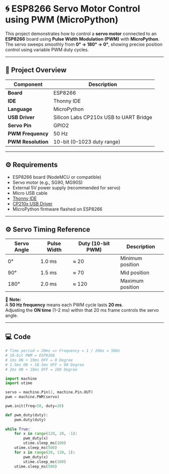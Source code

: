 # 🌀 ESP8266 Servo Motor Control using PWM (MicroPython)

This project demonstrates how to control a **servo motor** connected to an **ESP8266** board using **Pulse Width Modulation (PWM)** with **MicroPython**.  
The servo sweeps smoothly from **0° → 180° → 0°**, showing precise position control using variable PWM duty cycles.

---

## 🧠 Project Overview

| Component | Description |
|------------|-------------|
| **Board** | ESP8266 |
| **IDE** | Thonny IDE |
| **Language** | MicroPython |
| **USB Driver** | Silicon Labs CP210x USB to UART Bridge |
| **Servo Pin** | GPIO2 |
| **PWM Frequency** | 50 Hz |
| **PWM Resolution** | 10-bit (0–1023 duty range) |

---

## ⚙️ Requirements

- ESP8266 board (NodeMCU or compatible)  
- Servo motor (e.g., SG90, MG90S)  
- External 5V power supply (recommended for servo)  
- Micro USB cable  
- [Thonny IDE](https://thonny.org/)  
- [CP210x USB Driver](https://www.silabs.com/developers/usb-to-uart-bridge-vcp-drivers)  
- MicroPython firmware flashed on ESP8266  

---

## ⚙️ Servo Timing Reference

| Servo Angle | Pulse Width | Duty (10-bit PWM) | Description |
|--------------|-------------|-------------------|--------------|
| 0° | 1.0 ms | ≈ 20 | Minimum position |
| 90° | 1.5 ms | ≈ 70 | Mid position |
| 180° | 2.0 ms | ≈ 120 | Maximum position |

🧩 **Note:**  
A **50 Hz frequency** means each PWM cycle lasts **20 ms**.  
Adjusting the **ON time** (1–2 ms) within that 20 ms frame controls the servo angle.

---

## 💻 Code

```python
# Time period = 20ms => Frequency = 1 / 20ms = 50Hz
# 10-bit PWM = ESP8266
# 1ms ON + 19ms OFF = 0 Degree
# 1.5ms ON + 18.5ms OFF = 90 Degree
# 2ms ON + 18ms OFF = 180 Degree

import machine
import utime

servo = machine.Pin(2, machine.Pin.OUT)
pwm = machine.PWM(servo)

pwm.init(freq=50, duty=20)

def pwm_duty(duty):
    pwm.duty(duty)
    
while True:
    for x in range(120, 20, -1):
        pwm_duty(x)
        utime.sleep_ms(100)
    utime.sleep_ms(500)
    for x in range(20, 120, 1):
        pwm_duty(x)
        utime.sleep_ms(100)
    utime.sleep_ms(500)
